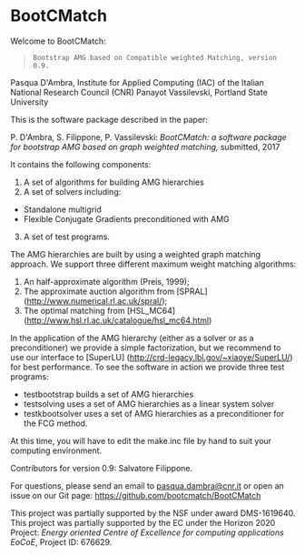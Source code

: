 # BootCMatch
Welcome to BootCMatch:
>     Bootstrap AMG based on Compatible weighted Matching, version 0.9.

Pasqua D'Ambra, Institute for Applied Computing (IAC) of the Italian National Research Council (CNR)
Panayot Vassilevski, Portland State University

This is the software package described in the paper:

P. D'Ambra, S. Filippone, P. Vassilevski: *BootCMatch: a software package for bootstrap AMG based on graph weighted matching,*
submitted, 2017

It contains the following components: 
1. A set of algorithms for building AMG hierarchies
2. A set of solvers including: 
  * Standalone multigrid
  * Flexible Conjugate Gradients preconditioned with AMG
3. A set of test programs.

The AMG hierarchies are built by using a weighted graph matching approach. We support three different maximum weight matching algorithms:
1. An half-approximate algorithm (Preis, 1999);
2. The approximate auction algorithm from [SPRAL] (http://www.numerical.rl.ac.uk/spral/);
3. The optimal matching from [HSL_MC64] (http://www.hsl.rl.ac.uk/catalogue/hsl_mc64.html)

In the application of the AMG hierarchy (either as a solver or as a preconditioner) we provide a simple factorization, but we recommend to use our interface to [SuperLU] (http://crd-legacy.lbl.gov/~xiaoye/SuperLU/) for best performance.
To see the software in action we provide three test programs:
* testbootstrap     builds a set of AMG hierarchies
* testsolving       uses a set of AMG hierarchies as a linear system solver
* testkbootsolver   uses a set of AMG hierarchies as a preconditioner for the FCG method. 

At this time, you will have to edit the make.inc file by hand to suit your computing environment. 

Contributors for version 0.9:
       Salvatore Filippone. 

For questions, please send an email to pasqua.dambra@cnr.it or open an
issue on our Git page: https://github.com/bootcmatch/BootCMatch

This project was partially supported by the NSF under award DMS-1619640.
This project was partially supported  by the EC under the Horizon 2020
Project: *Energy oriented Centre of Excellence for computing
applications EoCoE*, Project ID: 676629. 
